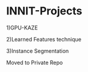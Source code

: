 # INNIT-Projects
1)GPU-KAZE

2)Learned Features technique

3)Instance Segmentation

Moved to Private Repo
